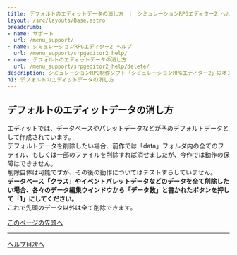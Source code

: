 ```yaml
---
title: デフォルトのエディットデータの消し方　|　シミュレーションRPGエディター2 ヘルプ　|　サポート　｜　おもしろゲーム神殿
layout: /src/layouts/Base.astro
breadcrumb:
- name: サポート
  url: /menu_support/
- name: シミュレーションRPGエディター2 ヘルプ
  url: /menu_support/srpgeditor2_help/
- name: デフォルトのエディットデータの消し方
  url: /menu_support/srpgeditor2_help/delete/
description: シミュレーションRPG制作ソフト「シミュレーションRPGエディター2」のオンラインヘルプ。「デフォルトのエディットデータの消し方」。
h1: デフォルトのエディットデータの消し方　
---
```


<a name="TOP"></a>

## デフォルトのエディットデータの消し方

エディットでは、データベースやパレットデータなどが予めデフォルトデータとして作成されています。  
デフォルトデータを削除したい場合、前作では「data」フォルダ内の全てのファイル、もしくは一部のファイルを削除すれば消せましたが、今作では動作の保障はできません。  
削除自体は可能ですが、その後の動作についてはテストすらしていません。  
**データベース「クラス」やイベントパレットデータなどのデータを全て削除したい場合、各々のデータ編集ウインドウから「データ数」と書かれたボタンを押して「1」にしてください。**  
これで先頭のデータ以外は全て削除できます。

[このページの先頭へ](#TOP)

---

  

[ヘルプ目次へ](../)